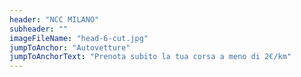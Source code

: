 ```yaml
---
header: "NCC MILANO"
subheader: ""
imageFileName: "head-6-cut.jpg"
jumpToAnchor: "Autovetture"
jumpToAnchorText: "Prenota subito la tua corsa a meno di 2€/km"
---
```

